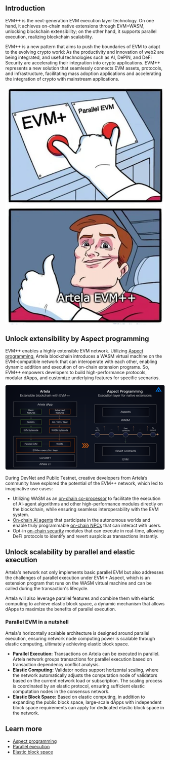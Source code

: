 ## Introduction

EVM++ is the next-generation EVM execution layer technology. On one hand, it achieves on-chain native extensions through EVM+WASM, unlocking blockchain extensibility; on the other hand, it supports parallel execution, realizing blockchain scalability.

EVM++ is a new pattern that aims to push the boundaries of EVM to adapt to the evolving crypto world: As the productivity and innovation of web2 are being integrated, and useful technologies such as AI, DePIN, and DeFi Security are accelerating their integration into crypto applications. EVM++ represents a new solution that seamlessly connects EVM assets, protocols, and infrastructure, facilitating mass adoption applications and accelerating the integration of crypto with mainstream applications.

![fifty_p](./img/evm++_1.png)

## Unlock extensibility by Aspect programming

EVM++ enables a highly extensible EVM network. Utilizing [Aspect programming](/main/Aspect-Programming/Aspect), Artela blockchain introduces a WASM virtual machine on the EVM-compatible network that can interoperate with each other, enabling dynamic addition and execution of on-chain extension programs. So, EVM++ empowers developers to build high-performance protocols, modular dApps, and customize underlying features for specific scenarios.

![sss](./img/artela3.png)

During DevNet and Public Testnet, creative developers from Artela’s community have explored the potential of the EVM++ network, which led to imaginative use cases:

- Utilizing WASM as an [on-chain co-processor](https://www.odaily.news/en/post/5191903) to facilitate the execution of AI-agent algorithms and other high-performance modules directly on the blockchain, while ensuring seamless interoperability with the EVM system.
- [On-chain AI agents](https://github.com/cellulalifegame/Pac-Man-Artela-Aspect) that participate in the autonomous worlds and enable truly programmable [on-chain NPCs](https://artela.network/blog/aspect-case-on-chain-npc-for-autonomous-world-game) that can interact with users.
- Opt-in [on-chain security](https://artela.network/blog/eliminate-reentrancy-attacks-with-on-chain-runtime-protection) modules that can execute in real-time, allowing DeFi protocols to identify and revert suspicious transactions instantly.

## Unlock scalability by parallel and elastic execution

Artela's network not only implements basic parallel EVM but also addresses the challenges of parallel execution under EVM + Aspect, which is an extension program that runs on the WASM virtual machine and can be called during the transaction's lifecycle.

Artela will also leverage parallel features and combine them with elastic computing to achieve elastic block space, a dynamic mechanism that allows dApps to maximize the benefits of parallel execution.

### **Parallel EVM** in a nutshell

Artela's horizontally scalable architecture is designed around parallel execution, ensuring network node computing power is scalable through elastic computing, ultimately achieving elastic block space.

- **Parallel Execution:** Transactions on Artela can be executed in parallel. Artela network groups transactions for parallel execution based on transaction dependency conflict analysis.
- **Elastic Computing:** Validator nodes support horizontal scaling, where the network automatically adjusts the computation node of validators based on the current network load or subscription. The scaling process is coordinated by an elastic protocol, ensuring sufficient elastic computation nodes in the consensus network.
- **Elastic Block Space:** Based on elastic computing, in addition to expanding the public block space, large-scale dApps with independent block space requirements can apply for dedicated elastic block space in the network.

## Learn more

* [Aspect programming](/main/Aspect-Programming/Aspect)
* [Parallel execution](/main/Artela-Blockchain/Parallel%20execution)
* [Elastic block space](/main/Artela-Blockchain/Elastic%20Block%20Space)